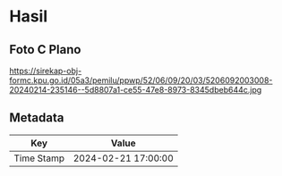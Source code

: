 # Hasil

## Foto C Plano

https://sirekap-obj-formc.kpu.go.id/05a3/pemilu/ppwp/52/06/09/20/03/5206092003008-20240214-235146--5d8807a1-ce55-47e8-8973-8345dbeb644c.jpg


## Metadata

| Key        | Value               |
| ---------- | ------------------- |
| Time Stamp | 2024-02-21 17:00:00 |



